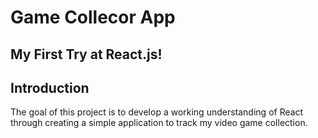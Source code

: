 # Game Collecor App

## My First Try at React.js!

## Introduction

The goal of this project is to develop a working understanding of React through creating a simple application to track my video game collection.
